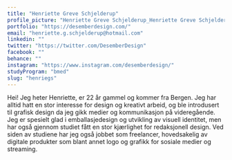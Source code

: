 ```yaml
---
title: "Henriette Greve Schjelderup"
profile_picture: "Henriette Greve Schjelderup_Henriette Greve Schjelderup.webp"
portfolio: "https://desemberdesign.com/"
email: "henriette.g.schjelderup@hotmail.com"
linkedin: ""
twitter: "https://twitter.com/DesemberDesign"
facebook: ""
behance: ""
instagram: "https://www.instagram.com/desemberdesign/"
studyProgram: "bmed"
slug: "henriegs"
---
```


Hei! Jeg heter Henriette, er 22 år gammel og kommer fra Bergen.
Jeg har alltid hatt en stor interesse for design og kreativt arbeid, og ble introdusert til grafisk design da jeg gikk medier og kommunikasjon på videregående. Jeg er spesielt glad i emballasjedesign og utvikling av visuell identitet, men har også gjennom studiet fått en stor kjærlighet for redaksjonell design. Ved siden av studiene har jeg også jobbet som freelancer, hovedsakelig av digitale produkter som blant annet logo og grafikk for sosiale medier og streaming.
